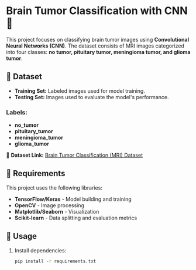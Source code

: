 # Brain Tumor Classification with CNN 🧠  

This project focuses on classifying brain tumor images using **Convolutional Neural Networks (CNN)**. The dataset consists of MRI images categorized into four classes: **no tumor, pituitary tumor, meningioma tumor, and glioma tumor**.  

## 📌 Dataset  
- **Training Set:** Labeled images used for model training.  
- **Testing Set:** Images used to evaluate the model's performance.  

### Labels:  
- **no_tumor**  
- **pituitary_tumor**  
- **meningioma_tumor**  
- **glioma_tumor**  

📂 **Dataset Link:** [Brain Tumor Classification (MRI) Dataset](https://www.kaggle.com/datasets/sartajbhuvaji/brain-tumor-classification-mri/code?datasetId=672377&sortBy=voteCount)  

## 🔧 Requirements  
This project uses the following libraries:  
- **TensorFlow/Keras** - Model building and training  
- **OpenCV** - Image processing  
- **Matplotlib/Seaborn** - Visualization  
- **Scikit-learn** - Data splitting and evaluation metrics  

## 🚀 Usage  
1. Install dependencies:  
   ```bash
   pip install -r requirements.txt
